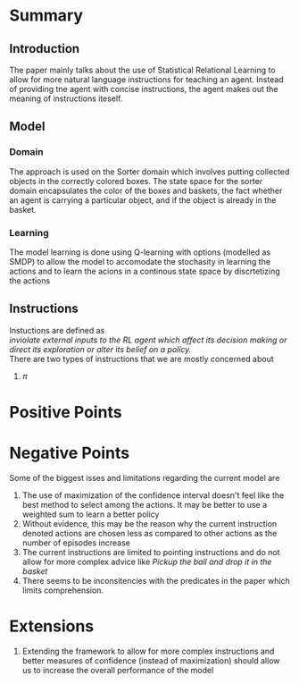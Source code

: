 # Summary

## Introduction
The paper mainly talks about the use of Statistical Relational Learning to allow for more natural language instructions for teaching an agent. Instead of providing tne agent with concise instructions, the agent makes out the meaning of instructions iteself.

## Model 
### Domain
The approach is used on the Sorter domain which involves putting collected objects in the correctly colored boxes. The state space for the sorter domain encapsulates the color of the boxes and baskets, the fact whether an agent is carrying a particular object, and if the object is already in the basket.

### Learning
The model learning is done using Q-learning with options (modelled as SMDP) to allow the model to accomodate the stochasity in learning the actions and to learn the acions in a continous state space by discrtetizing the actions

## Instructions
Instuctions are defined as <br>
_inviolate external inputs to the RL agent which affect its decision making or direct its exploration or alter its belief on a policy._
<br>
There are two types of instructions that we are mostly concerned about
1. $\pi$



# Positive Points


# Negative Points
Some of the biggest isses and limitations regarding the current model are
1. The use of maximization of the confidence interval doesn't feel like the best method to select among the actions. It may be better to use a weighted sum to learn a better policy
  1. Without evidence, this may be the reason why the current instruction denoted actions are chosen less as compared to other actions as the number of episodes increase
2. The current instructions are limited to pointing instructions and do not allow for more complex advice like _Pickup the ball and drop it in the basket_
3. There seems to be inconsitencies with the predicates in the paper which limits comprehension.

# Extensions
1. Extending the framework to allow for more complex instructions and better measures of confidence (instead of maximization) should allow us to increase the overall performance of the model
